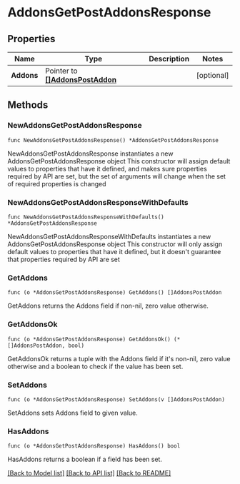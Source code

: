 # AddonsGetPostAddonsResponse

## Properties

Name | Type | Description | Notes
------------ | ------------- | ------------- | -------------
**Addons** | Pointer to [**[]AddonsPostAddon**](AddonsPostAddon.md) |  | [optional] 

## Methods

### NewAddonsGetPostAddonsResponse

`func NewAddonsGetPostAddonsResponse() *AddonsGetPostAddonsResponse`

NewAddonsGetPostAddonsResponse instantiates a new AddonsGetPostAddonsResponse object
This constructor will assign default values to properties that have it defined,
and makes sure properties required by API are set, but the set of arguments
will change when the set of required properties is changed

### NewAddonsGetPostAddonsResponseWithDefaults

`func NewAddonsGetPostAddonsResponseWithDefaults() *AddonsGetPostAddonsResponse`

NewAddonsGetPostAddonsResponseWithDefaults instantiates a new AddonsGetPostAddonsResponse object
This constructor will only assign default values to properties that have it defined,
but it doesn't guarantee that properties required by API are set

### GetAddons

`func (o *AddonsGetPostAddonsResponse) GetAddons() []AddonsPostAddon`

GetAddons returns the Addons field if non-nil, zero value otherwise.

### GetAddonsOk

`func (o *AddonsGetPostAddonsResponse) GetAddonsOk() (*[]AddonsPostAddon, bool)`

GetAddonsOk returns a tuple with the Addons field if it's non-nil, zero value otherwise
and a boolean to check if the value has been set.

### SetAddons

`func (o *AddonsGetPostAddonsResponse) SetAddons(v []AddonsPostAddon)`

SetAddons sets Addons field to given value.

### HasAddons

`func (o *AddonsGetPostAddonsResponse) HasAddons() bool`

HasAddons returns a boolean if a field has been set.


[[Back to Model list]](../README.md#documentation-for-models) [[Back to API list]](../README.md#documentation-for-api-endpoints) [[Back to README]](../README.md)


